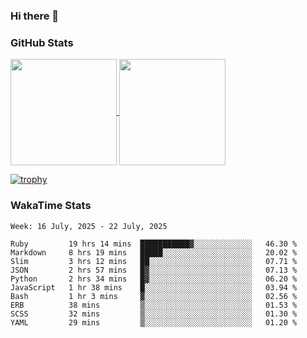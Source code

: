 ### Hi there 👋

### GitHub Stats

<a href="https://github.com/anuraghazra/github-readme-stats">
  <img align="center" height="170px" src="https://github-readme-stats.vercel.app/api/top-langs/?username=tksfjt1024&layout=compact&count_private=true&show_icons=true&show_icons=true&theme=graywhite" />
</a>
<a href="https://github.com/anuraghazra/github-readme-stats">
  <img align="center" height="170px" src="https://github-readme-stats.vercel.app/api?username=tksfjt1024&count_private=true&show_icons=true&show_icons=true&theme=graywhite" />
</a>

[![trophy](https://github-profile-trophy.vercel.app/?username=tksfjt1024)](https://github.com/ryo-ma/github-profile-trophy)

### WakaTime Stats

<!--START_SECTION:waka-->
```text
Week: 16 July, 2025 - 22 July, 2025

Ruby         19 hrs 14 mins  ███████████▓░░░░░░░░░░░░░   46.30 % 
Markdown     8 hrs 19 mins   █████░░░░░░░░░░░░░░░░░░░░   20.02 % 
Slim         3 hrs 12 mins   ██░░░░░░░░░░░░░░░░░░░░░░░   07.71 % 
JSON         2 hrs 57 mins   █▓░░░░░░░░░░░░░░░░░░░░░░░   07.13 % 
Python       2 hrs 34 mins   █▓░░░░░░░░░░░░░░░░░░░░░░░   06.20 % 
JavaScript   1 hr 38 mins    █░░░░░░░░░░░░░░░░░░░░░░░░   03.94 % 
Bash         1 hr 3 mins     ▓░░░░░░░░░░░░░░░░░░░░░░░░   02.56 % 
ERB          38 mins         ▒░░░░░░░░░░░░░░░░░░░░░░░░   01.53 % 
SCSS         32 mins         ▒░░░░░░░░░░░░░░░░░░░░░░░░   01.30 % 
YAML         29 mins         ▒░░░░░░░░░░░░░░░░░░░░░░░░   01.20 % 
```
<!--END_SECTION:waka-->
